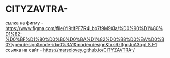 # CITYZAVTRA-
cылка на фигму - https://www.figma.com/file/YI9tlfPF7R4Lbb7f9M9Xla/%D0%90%D1%80%D1%82-%D0%BF%D1%80%D0%B0%D0%BA%D1%82%D0%B8%D0%BA%D0%B0?type=design&node-id=0%3A1&mode=design&t=s6zIfgqJuA3ogLSJ-1
ссылка на сайт - https://marsolovey.github.io/CITYZAVTRA-/
